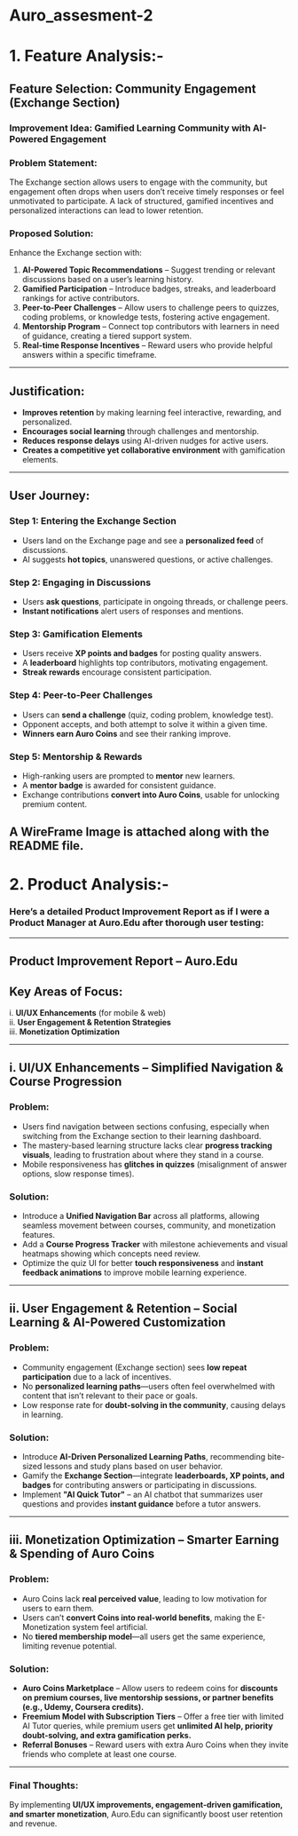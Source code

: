 # Auro_assesment-2



# 1. Feature Analysis:-


## **Feature Selection: Community Engagement (Exchange Section)**  
### **Improvement Idea: Gamified Learning Community with AI-Powered Engagement**  

### **Problem Statement:**  
The Exchange section allows users to engage with the community, but engagement often drops when users don’t receive timely responses or feel unmotivated to participate. A lack of structured, gamified incentives and personalized interactions can lead to lower retention.  

### **Proposed Solution:**  
Enhance the Exchange section with:  
1. **AI-Powered Topic Recommendations** – Suggest trending or relevant discussions based on a user’s learning history.  
2. **Gamified Participation** – Introduce badges, streaks, and leaderboard rankings for active contributors.  
3. **Peer-to-Peer Challenges** – Allow users to challenge peers to quizzes, coding problems, or knowledge tests, fostering active engagement.  
4. **Mentorship Program** – Connect top contributors with learners in need of guidance, creating a tiered support system.  
5. **Real-time Response Incentives** – Reward users who provide helpful answers within a specific timeframe.  

---

## **Justification:**  
- **Improves retention** by making learning feel interactive, rewarding, and personalized.  
- **Encourages social learning** through challenges and mentorship.  
- **Reduces response delays** using AI-driven nudges for active users.  
- **Creates a competitive yet collaborative environment** with gamification elements.  

---

## **User Journey:**  

### **Step 1: Entering the Exchange Section**  
- Users land on the Exchange page and see a **personalized feed** of discussions.  
- AI suggests **hot topics**, unanswered questions, or active challenges.  

### **Step 2: Engaging in Discussions**  
- Users **ask questions**, participate in ongoing threads, or challenge peers.  
- **Instant notifications** alert users of responses and mentions.  

### **Step 3: Gamification Elements**  
- Users receive **XP points and badges** for posting quality answers.  
- A **leaderboard** highlights top contributors, motivating engagement.  
- **Streak rewards** encourage consistent participation.  

### **Step 4: Peer-to-Peer Challenges**  
- Users can **send a challenge** (quiz, coding problem, knowledge test).  
- Opponent accepts, and both attempt to solve it within a given time.  
- **Winners earn Auro Coins** and see their ranking improve.  

### **Step 5: Mentorship & Rewards**  
- High-ranking users are prompted to **mentor** new learners.  
- A **mentor badge** is awarded for consistent guidance.  
- Exchange contributions **convert into Auro Coins**, usable for unlocking premium content.  

A WireFrame Image is attached along with the README file.
---

# 2. Product Analysis:-


### Here’s a detailed **Product Improvement Report** as if I were a **Product Manager at Auro.Edu** after thorough user testing:

---

## **Product Improvement Report – Auro.Edu**  

## **Key Areas of Focus:**  
i. **UI/UX Enhancements** (for mobile & web)  
ii. **User Engagement & Retention Strategies**  
iii. **Monetization Optimization**  

---

## **i. UI/UX Enhancements – Simplified Navigation & Course Progression**  
### **Problem:**  
- Users find navigation between sections confusing, especially when switching from the Exchange section to their learning dashboard.  
- The mastery-based learning structure lacks clear **progress tracking visuals**, leading to frustration about where they stand in a course.  
- Mobile responsiveness has **glitches in quizzes** (misalignment of answer options, slow response times).  

### **Solution:**  
- Introduce a **Unified Navigation Bar** across all platforms, allowing seamless movement between courses, community, and monetization features.  
- Add a **Course Progress Tracker** with milestone achievements and visual heatmaps showing which concepts need review.  
- Optimize the quiz UI for better **touch responsiveness** and **instant feedback animations** to improve mobile learning experience.  

---

## **ii. User Engagement & Retention – Social Learning & AI-Powered Customization**  
### **Problem:**  
- Community engagement (Exchange section) sees **low repeat participation** due to a lack of incentives.  
- No **personalized learning paths**—users often feel overwhelmed with content that isn’t relevant to their pace or goals.  
- Low response rate for **doubt-solving in the community**, causing delays in learning.  

### **Solution:**  
- Introduce **AI-Driven Personalized Learning Paths**, recommending bite-sized lessons and study plans based on user behavior.  
- Gamify the **Exchange Section**—integrate **leaderboards, XP points, and badges** for contributing answers or participating in discussions.  
- Implement **"AI Quick Tutor"** – an AI chatbot that summarizes user questions and provides **instant guidance** before a tutor answers.  

---

## **iii. Monetization Optimization – Smarter Earning & Spending of Auro Coins**  
### **Problem:**  
- Auro Coins lack **real perceived value**, leading to low motivation for users to earn them.  
- Users can’t **convert Coins into real-world benefits**, making the E-Monetization system feel artificial.  
- No **tiered membership model**—all users get the same experience, limiting revenue potential.  

### **Solution:**  
- **Auro Coins Marketplace** – Allow users to redeem coins for **discounts on premium courses, live mentorship sessions, or partner benefits (e.g., Udemy, Coursera credits).**  
- **Freemium Model with Subscription Tiers** – Offer a free tier with limited AI Tutor queries, while premium users get **unlimited AI help, priority doubt-solving, and extra gamification perks.**  
- **Referral Bonuses** – Reward users with extra Auro Coins when they invite friends who complete at least one course.  

---

### **Final Thoughts:**  
By implementing **UI/UX improvements, engagement-driven gamification, and smarter monetization**, Auro.Edu can significantly boost user retention and revenue.  
